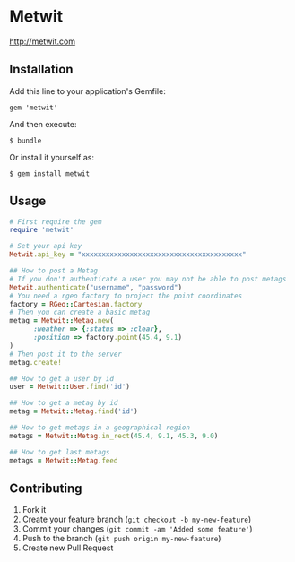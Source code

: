 # Metwit

http://metwit.com

## Installation

Add this line to your application's Gemfile:

    gem 'metwit'

And then execute:

    $ bundle

Or install it yourself as:

    $ gem install metwit

## Usage

```ruby
# First require the gem
require 'metwit'

# Set your api key
Metwit.api_key = "xxxxxxxxxxxxxxxxxxxxxxxxxxxxxxxxxxxxxxxx"

## How to post a Metag
# If you don't authenticate a user you may not be able to post metags
Metwit.authenticate("username", "password")
# You need a rgeo factory to project the point coordinates
factory = RGeo::Cartesian.factory
# Then you can create a basic metag
metag = Metwit::Metag.new(
      :weather => {:status => :clear},
      :position => factory.point(45.4, 9.1)
)
# Then post it to the server
metag.create!

## How to get a user by id
user = Metwit::User.find('id')

## How to get a metag by id
metag = Metwit::Metag.find('id')

## How to get metags in a geographical region
metags = Metwit::Metag.in_rect(45.4, 9.1, 45.3, 9.0)

## How to get last metags
metags = Metwit::Metag.feed
```

## Contributing

1. Fork it
2. Create your feature branch (`git checkout -b my-new-feature`)
3. Commit your changes (`git commit -am 'Added some feature'`)
4. Push to the branch (`git push origin my-new-feature`)
5. Create new Pull Request
